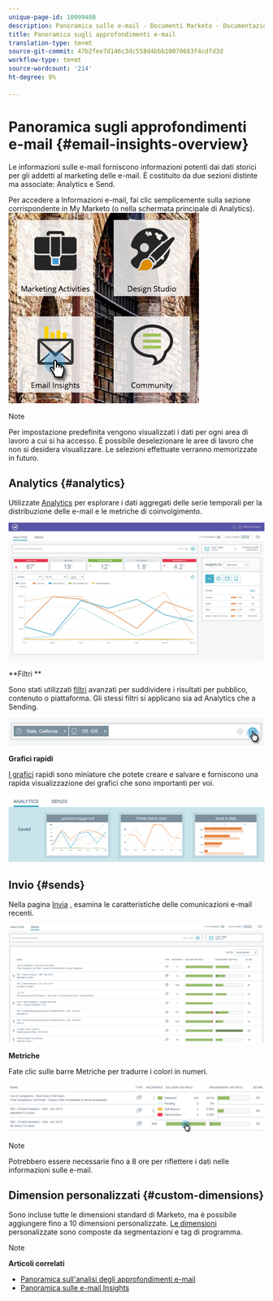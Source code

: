 ```yaml
---
unique-page-id: 10099408
description: Panoramica sulle e-mail - Documenti Marketo - Documentazione sui prodotti
title: Panoramica sugli approfondimenti e-mail
translation-type: tm+mt
source-git-commit: 47b2fee7d146c3dc558d4bbb10070683f4cdfd3d
workflow-type: tm+mt
source-wordcount: '214'
ht-degree: 0%

---
```



# Panoramica sugli approfondimenti e-mail {#email-insights-overview}

Le informazioni sulle e-mail forniscono informazioni potenti dai dati storici per gli addetti al marketing delle e-mail. È costituito da due sezioni distinte ma associate: Analytics e Send.

Per accedere a Informazioni e-mail, fai clic semplicemente sulla sezione corrispondente in My Marketo (o nella schermata principale di Analytics).   ![](assets/icon.png)

>[!NOTE]
>
>Per impostazione predefinita vengono visualizzati i dati per ogni area di lavoro a cui si ha accesso. È possibile deselezionare le aree di lavoro che non si desidera visualizzare. Le selezioni effettuate verranno memorizzate in futuro.

## Analytics {#analytics}

Utilizzate [Analytics](email-insights-analytics-overview.md) per esplorare i dati aggregati delle serie temporali per la distribuzione delle e-mail e le metriche di coinvolgimento.

![](assets/emailanalytics.jpg)

**Filtri **

Sono stati utilizzati [filtri](filtering-in-email-insights.md) avanzati per suddividere i risultati per pubblico, contenuto o piattaforma. Gli stessi filtri si applicano sia ad Analytics che a Sending.

![](assets/filter.png)

**Grafici rapidi**

[I grafici](email-insights-quick-charts.md) rapidi sono miniature che potete creare e salvare e forniscono una rapida visualizzazione dei grafici che sono importanti per voi.

![](assets/three.png)

## Invio {#sends}

Nella pagina [Invia](email-insights-sends-overview.md) , esamina le caratteristiche delle comunicazioni e-mail recenti.

![](assets/two.png)

**Metriche**

Fate clic sulle barre Metriche per tradurre i colori in numeri.

![](assets/delivery-metrics.png)

>[!NOTE]
>
>Potrebbero essere necessarie fino a 8 ore per riflettere i dati nelle informazioni sulle e-mail.

## Dimension personalizzati {#custom-dimensions}

Sono incluse tutte le dimensioni standard di Marketo, ma è possibile aggiungere fino a 10 dimensioni personalizzate. [Le dimensioni](custom-dimensions-for-email-insights.md) personalizzate sono composte da segmentazioni e tag di programma.

>[!NOTE]
>
>**Articoli correlati**
>
>* [Panoramica sull&#39;analisi degli approfondimenti e-mail](email-insights-analytics-overview.md)
>* [Panoramica sulle e-mail Insights](email-insights-sends-overview.md)

>



